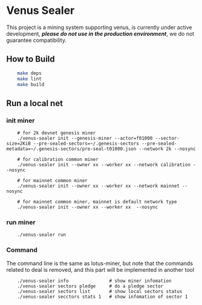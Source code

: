 # Venus Sealer

This project is a mining system supporting venus, is currently under active development,
***please do not use in the production environment***, we do not guarantee compatibility.

## How to Build

```sh
    make deps
    make lint
    make build
```

## Run a local net

### init miner 
```shell script
    # for 2k devnet genesis miner
    ./venus-sealer init --genesis-miner --actor=f01000 --sector-size=2KiB --pre-sealed-sectors=~/.genesis-sectors --pre-sealed-metadata=~/.genesis-sectors/pre-seal-t01000.json --network 2k --nosync
    
    # for calibration common miner
    ./venus-sealer init --owner xx --worker xx --network calibration --nosync   

    # for mainnet common miner
    ./venus-sealer init --owner xx --worker xx --network mainnet --nosync
    
    # for mainnet common miner, mainnet is default network type
    ./venus-sealer init --owner xx --worker xx  --nosync                       
```
### run miner

```shell script
    ./venus-sealer run
```

### Command

The command line is the same as lotus-miner, but note that the commands related to deal is removed, and this part will be implemented in another tool

```shell script
    ./venus-sealer info               # show miner infomation
    ./venus-sealer sectors pledge     # do a pledge sector
    ./venus-sealer sectors list       # show local sectors status
    ./venus-sealer secctors stats 1   # show infomation of sector 1
```

